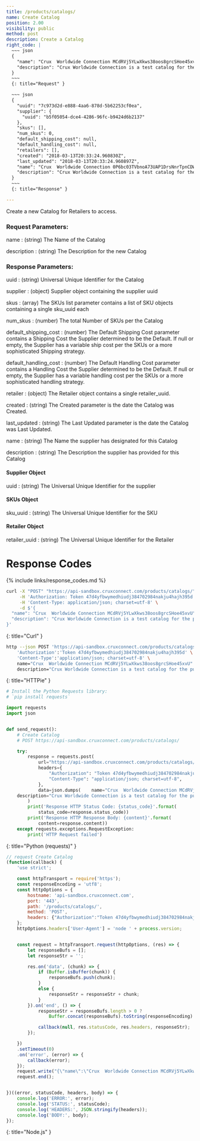 ```yaml
---
title: /products/catalogs/
name: Create Catalog
position: 2.00
visibility: public
method: post
description: Create a Catalog
right_code: |
  ~~~ json
  {
    "name": "Crux  Worldwide Connection MCdRVj5YLwXkws38oos8grcSHoe45xvU",
    "description": "Crux Worldwide Connection is a test catalog for the purposes of testing"
  }
  ~~~
  {: title="Request" }

  ~~~ json
  {
    "uuid": "7c973d2d-e888-4aa6-878d-5b62253cf0ea",
    "supplier": {
      "uuid": "b5f05054-dce4-4286-96fc-b9424d6b2137"
    },
    "skus": [],
    "num_skus": 0,
    "default_shipping_cost": null,
    "default_handling_cost": null,
    "retailers": [],
    "created": "2018-03-13T20:33:24.960830Z",
    "last_updated": "2018-03-13T20:33:24.960897Z",
    "name": "Crux  Worldwide Connection 0P6bc03TVbnoA73UAP1DrsNnrTpnCDWR",
    "description": "Crux Worldwide Connection is a test catalog for the purposes of testing",
  }
  ~~~
  {: title="Response" }

---
```

Create a new Catalog for Retailers to access.


### Request Parameters:

name
: (string) The Name of the Catalog

description
: (string) The Description for the new Catalog

### Response Parameters:

uuid
: (string) Universal Unique Identifier for the Catalog

supplier
: (object) Supplier object containing the supplier uuid

skus
: (array) The SKUs list parameter contains a list of SKU objects containing a single sku_uuid each

num_skus
: (number) The total Number of SKUs per the Catalog

default_shipping_cost
: (number) The Default Shipping Cost parameter contains a Shipping Cost the Supplier determined to be the Default. If null or empty, the Supplier has a variable ship cost per the SKUs or a more sophisticated Shipping strategy.

default_handling_cost
: (number) The Default Handling Cost parameter contains a Handling Cost the Supplier determined to be the Default. If null or empty, the Supplier has a variable handling cost per the SKUs or a more sophisticated handling strategy.

retailer
: (object) The Retailer object contains a single retailer_uuid.

created
: (string) The Created parameter is the date the Catalog was Created.

last_updated
: (string) The Last Updated parameter is the date the Catalog was Last Updated.

name
: (string) The Name the supplier has designated for this Catalog

description
: (string) The Description the supplier has provided for this Catalog

#### Supplier Object

uuid
: (string) The Universal Unique Identifier for the supplier

#### SKUs Object

sku_uuid
: (string) The Universal Unique Identifier for the SKU


#### Retailer Object

retailer_uuid
: (string) The Universal Unique Identifier for the Retailer

# Response Codes

{% include links/response_codes.md %}


~~~ bash
curl -X "POST" "https://api-sandbox.cruxconnect.com/products/catalogs/" \
     -H 'Authorization: Token 47d4yfbwymedhiudj384702984nakju4hajh395d' \
     -H 'Content-Type: application/json; charset=utf-8' \
     -d $'{
  "name": "Crux  Worldwide Connection MCdRVj5YLwXkws38oos8grcSHoe45xvU",
  "description": "Crux Worldwide Connection is a test catalog for the purposes of testing"
}'

~~~
{: title="Curl" }

~~~ bash
http --json POST 'https://api-sandbox.cruxconnect.com/products/catalogs/' \
    'Authorization':'Token 47d4yfbwymedhiudj384702984nakju4hajh395d' \
    'Content-Type':'application/json; charset=utf-8' \
    name="Crux  Worldwide Connection MCdRVj5YLwXkws38oos8grcSHoe45xvU" \
    description="Crux Worldwide Connection is a test catalog for the purposes of testing"

~~~
{: title="HTTPie" }

~~~ python
# Install the Python Requests library:
# `pip install requests`

import requests
import json


def send_request():
    # Create Catalog
    # POST https://api-sandbox.cruxconnect.com/products/catalogs/

    try:
        response = requests.post(
            url="https://api-sandbox.cruxconnect.com/products/catalogs/",
            headers={
                "Authorization": "Token 47d4yfbwymedhiudj384702984nakju4hajh395d",
                "Content-Type": "application/json; charset=utf-8",
            },
            data=json.dumps(    name="Crux  Worldwide Connection MCdRVj5YLwXkws38oos8grcSHoe45xvU" \
    description="Crux Worldwide Connection is a test catalog for the purposes of testing")
        )
        print('Response HTTP Status Code: {status_code}'.format(
            status_code=response.status_code))
        print('Response HTTP Response Body: {content}'.format(
            content=response.content))
    except requests.exceptions.RequestException:
        print('HTTP Request failed')

~~~
{: title="Python (requests)" }

~~~ javascript
// request Create Catalog
(function(callback) {
    'use strict';

    const httpTransport = require('https');
    const responseEncoding = 'utf8';
    const httpOptions = {
        hostname: 'api-sandbox.cruxconnect.com',
        port: '443',
        path: '/products/catalogs/',
        method: 'POST',
        headers: {"Authorization":"Token 47d4yfbwymedhiudj384702984nakju4hajh395d","Content-Type":"application/json; charset=utf-8"}
    };
    httpOptions.headers['User-Agent'] = 'node ' + process.version;


    const request = httpTransport.request(httpOptions, (res) => {
        let responseBufs = [];
        let responseStr = '';

        res.on('data', (chunk) => {
            if (Buffer.isBuffer(chunk)) {
                responseBufs.push(chunk);
            }
            else {
                responseStr = responseStr + chunk;
            }
        }).on('end', () => {
            responseStr = responseBufs.length > 0 ?
                Buffer.concat(responseBufs).toString(responseEncoding) : responseStr;

            callback(null, res.statusCode, res.headers, responseStr);
        });

    })
    .setTimeout(0)
    .on('error', (error) => {
        callback(error);
    });
    request.write("{\"name\":\"Crux  Worldwide Connection MCdRVj5YLwXkws38oos8grcSHoe45xvU\",\"description\":\"Crux Worldwide Connection is a test catalog for the purposes of testing\"}")
    request.end();


})((error, statusCode, headers, body) => {
    console.log('ERROR:', error);
    console.log('STATUS:', statusCode);
    console.log('HEADERS:', JSON.stringify(headers));
    console.log('BODY:', body);
});

~~~
{: title="Node.js" }

